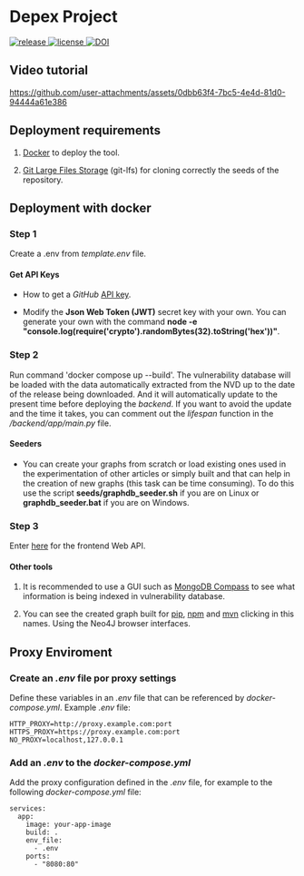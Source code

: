 # Depex Project

<p>
  <a href="https://github.com/GermanMT/depex/releases" target="_blank">
    <img src="https://img.shields.io/github/v/release/GermanMT/depex?color=green&logo=github" alt="release">
  </a>

  <a href="https://github.com/GermanMT/depex/blob/main/LICENSE.md" target="_blank">
    <img src="https://img.shields.io/github/license/GermanMT/depex?logo=gnu" alt="license">
  </a>

  <a href="https://doi.org/10.5281/zenodo.12793934">
    <img src="https://zenodo.org/badge/DOI/10.5281/zenodo.12793934.svg" alt="DOI">
  </a>
</p>

## Video tutorial

https://github.com/user-attachments/assets/0dbb63f4-7bc5-4e4d-81d0-94444a61e386

## Deployment requirements

1. [Docker](https://www.docker.com/) to deploy the tool.

2. [Git Large Files Storage](https://git-lfs.com/) (git-lfs) for cloning correctly the seeds of the repository.

## Deployment with docker

### Step 1
Create a .env from *template.env* file.

#### Get API Keys

- How to get a *GitHub* [API key](https://docs.github.com/en/authentication/keeping-your-account-and-data-secure/managing-your-personal-access-tokens).

- Modify the **Json Web Token (JWT)** secret key with your own. You can generate your own with the command **node -e "console.log(require('crypto').randomBytes(32).toString('hex'))"**.

### Step 2
Run command 'docker compose up --build'. The vulnerability database will be loaded with the data automatically extracted from the NVD up to the date of the release being downloaded. And it will automatically update to the present time before deploying the *backend*. If you want to avoid the update and the time it takes, you can comment out the *lifespan* function in the */backend/app/main.py* file.

#### Seeders

- You can create your graphs from scratch or load existing ones used in the experimentation of other articles or simply built and that can help in the creation of new graphs (this task can be time consuming). To do this use the script **seeds/graphdb_seeder.sh** if you are on Linux or **graphdb_seeder.bat** if you are on Windows.

### Step 3 
Enter [here](http://0.0.0.0:3000) for the frontend Web API.

#### Other tools
1. It is recommended to use a GUI such as [MongoDB Compass](https://www.mongodb.com/en/products/compass) to see what information is being indexed in vulnerability database.
   
2. You can see the created graph built for [pip](http://0.0.0.0:7474/browser/), [npm](http://localhost:7473/browser/) and [mvn](http://localhost:7472/browser/) clicking in this names. Using the Neo4J browser interfaces.

## Proxy Enviroment

### Create an *.env* file por proxy settings

Define these variables in an *.env* file that can be referenced by *docker-compose.yml*. Example *.env* file:

```
HTTP_PROXY=http://proxy.example.com:port
HTTPS_PROXY=https://proxy.example.com:port
NO_PROXY=localhost,127.0.0.1
```

### Add an *.env* to the *docker-compose.yml*

Add the proxy configuration defined in the *.env* file, for example to the following *docker-compose.yml* file:

```
services:
  app:
    image: your-app-image
    build: .
    env_file:
      - .env
    ports:
      - "8080:80"
```